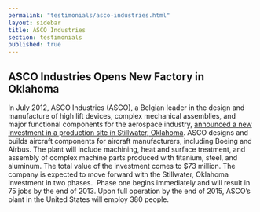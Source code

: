 ```yaml
---
permalink: "testimonials/asco-industries.html"
layout: sidebar
title: ASCO Industries
section: testimonials
published: true
---
```

 

## ASCO Industries Opens New Factory in Oklahoma

In July 2012, ASCO Industries (ASCO), a Belgian leader in the design and manufacture of high lift devices, complex mechanical assemblies, and major functional components for the aerospace industry, [announced a new investment in a production site in Stillwater, Oklahoma](http://stateimpact.npr.org/oklahoma/2012/07/09/asco-aerospace-expansion-means-hundreds-of-jobs-in-stillwater/). ASCO designs and builds aircraft components for aircraft manufacturers, including Boeing and Airbus. The plant will include machining, heat and surface treatment, and assembly of complex machine parts produced with titanium, steel, and aluminum.&nbsp;The total value of the investment comes to $73 million. The company is expected to move forward with the Stillwater, Oklahoma investment in two phases.&nbsp; Phase one begins immediately and will result in 75 jobs by the end of 2013. Upon full operation by the end of 2015, ASCO’s plant in the United States will employ 380 people.&nbsp;

